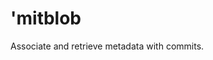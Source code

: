 # 'mitblob

<!-- cargo-rdme start -->

Associate and retrieve metadata with commits.

<!-- cargo-rdme end -->
